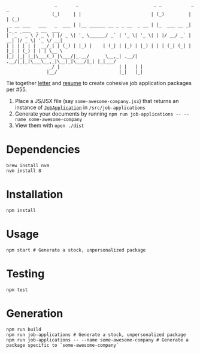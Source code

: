 ```
                  _       _                            _ _           _   _                 
                 (_)     | |                          | (_)         | | (_)                
 _ __ ___   ___   _  ___ | |__ ______ __ _ _ __  _ __ | |_  ___ __ _| |_ _  ___  _ __  ___ 
| '_ ` _ \ / _ \ | |/ _ \| '_ \______/ _` | '_ \| '_ \| | |/ __/ _` | __| |/ _ \| '_ \/ __|
| | | | | |  __/_| | (_) | |_) |    | (_| | |_) | |_) | | | (_| (_| | |_| | (_) | | | \__ \
|_| |_| |_|\___(_) |\___/|_.__/      \__,_| .__/| .__/|_|_|\___\__,_|\__|_|\___/|_| |_|___/
                _/ |                      | |   | |                                        
               |__/                       |_|   |_|                                        
```

Tie together [letter](../letter) and [resume](../resume) to create cohesive job application packages per #55.

1. Place a JS/JSX file (say `some-awesome-company.jsx`) that returns an instance of [`JobApplication`](./src/lib/jobApplication) in `/src/job-applications`
2. Generate your documents by running `npm run job-applications -- --name some-awesome-company`
3. View them with `open ./dist`

# Dependencies

```
brew install nvm
nvm install 8
```

# Installation

```
npm install
```

# Usage

```
npm start # Generate a stock, unpersonalized package
```

# Testing

```
npm test
```

# Generation

```
npm run build
npm run job-applications # Generate a stock, unpersonalized package
npm run job-applications -- --name some-awesome-company # Generate a package specific to `some-awesome-company`
```
